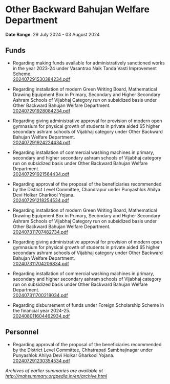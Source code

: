 # Other Backward Bahujan Welfare Department

**Date Range**: 29 July 2024 - 03 August 2024


## Funds
- Regarding making funds available for administratively sanctioned works in the year 2023-24 under Vasantrao Naik Tanda Vasti Improvement Scheme.\
  [202407291530384234.pdf](https://gr.maharashtra.gov.in/Site/Upload/Government%20Resolutions/English/202407291530384234.pdf)

- Regarding installation of modern Green Writing Board, Mathematical Drawing Equipment Box in Primary, Secondary and Higher Secondary Ashram Schools of Vijabhaj Category run on subsidized basis under Other Backward Bahujan Welfare Department.\
  [202407291928084234.pdf](https://gr.maharashtra.gov.in/Site/Upload/Government%20Resolutions/English/202407291928084234.pdf)

- Regarding giving administrative approval for provision of modern open gymnasium for physical growth of students in private aided 65 higher secondary ashram schools of Vijabhaj category under Other Backward Bahujan Welfare Department.\
  [202407291924224434.pdf](https://gr.maharashtra.gov.in/Site/Upload/Government%20Resolutions/English/202407291924224434.pdf)

- Regarding installation of commercial washing machines in primary, secondary and higher secondary ashram schools of Vijabhaj category run on subsidized basis under Other Backward Bahujan Welfare Department.\
  [202407291921564434.pdf](https://gr.maharashtra.gov.in/Site/Upload/Government%20Resolutions/English/202407291921564434.pdf)

- Regarding approval of the proposal of the beneficiaries recommended by the District Level Committee, Chandrapur under Punyashlok Ahilya Devi Holkar Gharkool Yojana.\
  [202407291218254534.pdf](https://gr.maharashtra.gov.in/Site/Upload/Government%20Resolutions/English/202407291218254534.pdf)

- Regarding installation of modern Green Writing Board, Mathematical Drawing Equipment Box in Primary, Secondary and Higher Secondary Ashram Schools of Vijabhaj Category run on subsidized basis under Other Backward Bahujan Welfare Department.\
  [202407311707482734.pdf](https://gr.maharashtra.gov.in/Site/Upload/Government%20Resolutions/English/202407311707482734.pdf)

- Regarding giving administrative approval for provision of modern open gymnasium for physical growth of students in private aided 65 higher secondary ashram schools of Vijabhaj category under Other Backward Bahujan Welfare Department.\
  [202407311704206834.pdf](https://gr.maharashtra.gov.in/Site/Upload/Government%20Resolutions/English/202407311704206834.pdf)

- Regarding installation of commercial washing machines in primary, secondary and higher secondary ashram schools of Vijabhaj category run on subsidized basis under Other Backward Bahujan Welfare Department.\
  [202407311700218034.pdf](https://gr.maharashtra.gov.in/Site/Upload/Government%20Resolutions/English/202407311700218034.pdf)

- Regarding disbursement of funds under Foreign Scholarship Scheme in the financial year 2024-25.\
  [202408011604462934.pdf](https://gr.maharashtra.gov.in/Site/Upload/Government%20Resolutions/English/202408011604462934.pdf)

## Personnel
- Regarding approval of the proposal of the beneficiaries recommended by the District Level Committee, Chhatrapati Sambhajinagar under Punyashlok Ahilya Devi Holkar Gharkool Yojana.\
  [202407291230354534.pdf](https://gr.maharashtra.gov.in/Site/Upload/Government%20Resolutions/English/202407291230354534.pdf)


*Archives of earlier summaries are available at http://mahsummary.orgpedia.in/en/archive.html*